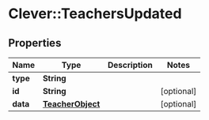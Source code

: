# Clever::TeachersUpdated

## Properties
Name | Type | Description | Notes
------------ | ------------- | ------------- | -------------
**type** | **String** |  | 
**id** | **String** |  | [optional] 
**data** | [**TeacherObject**](TeacherObject.md) |  | [optional] 


